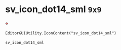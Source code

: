 # sv_icon_dot14_sml `9x9`
<img src="/img/sv_icon_dot14_sml.png" width=9 height=9>

``` CSharp
EditorGUIUtility.IconContent("sv_icon_dot14_sml")
```
```
sv_icon_dot14_sml
```
